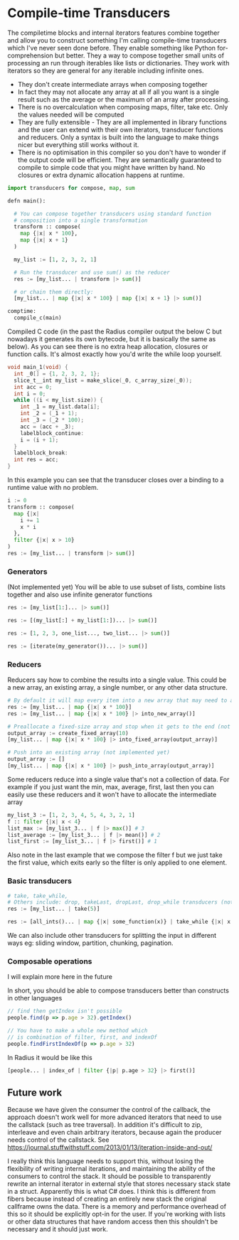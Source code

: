 # Compile-time Transducers

The compiletime blocks and internal iterators features combine together and allow you to construct something I'm calling compile-time transducers which I've never seen done before. They enable something like Python for-comprehension but better. They a way to compose together small units of processing an run through iterables like lists or dictionaries. They work with iterators so they are general for any iterable including infinite ones.

* They don't create intermediate arrays when composing together
* In fact they may not allocate any array at all if all you want is a single result such as the average or the maximum of an array after processing.
* There is no overcalculation when composing maps, filter, take etc. Only the values needed will be computed
* They are fully extensible - They are all implemented in library functions and the user can extend with their own iterators, transducer functions and reducers. Only a syntax is built into the language to make things nicer but everything still works without it.
* There is no optimisation in this compiler so you don't have to wonder if the output code will be efficient. They are semantically guaranteed to compile to simple code that you might have written by hand. No closures or extra dynamic allocation happens at runtime.

```python
import transducers for compose, map, sum

defn main():

  # You can compose together transducers using standard function
  # composition into a single transformation
  transform :: compose(
    map {|x| x * 100},
    map {|x| x + 1}
  )

  my_list := [1, 2, 3, 2, 1]

  # Run the transducer and use sum() as the reducer
  res := [my_list... | transform |> sum()]

  # or chain them directly:
  [my_list... | map {|x| x * 100} | map {|x| x + 1} |> sum()]

comptime:
  compile_c(main)

```

Compiled C code (in the past the Radius compiler output the below C but nowadays it generates its own bytecode, but it is basically the same as below). As you can see there is no extra heap allocation, closures or function calls. It's almost exactly how you'd write the while loop yourself.

```c
void main_1(void) {
  int _0[] = {1, 2, 3, 2, 1};
  slice_t__int my_list = make_slice(_0, c_array_size(_0));
  int acc = 0;
  int i = 0;
  while ((i < my_list.size)) {
    int _1 = my_list.data[i];
    int _2 = (_1 + 1);
    int _3 = (_2 * 100);
    acc = (acc + _3);
    labelblock_continue:
    i = (i + 1);
  }
  labelblock_break:
  int res = acc;
}

```

In this example you can see that the transducer closes over a binding to a runtime value with no problem.
```python
i := 0
transform :: compose(
  map {|x|
    i += 1
    x * i
  },
  filter {|x| x > 10}
)
res := [my_list... | transform |> sum()]
```

### Generators

(Not implemented yet) You will be able to use subset of lists, combine lists together and also use infinite generator functions
```python
res := [my_list[1:]... |> sum()]

res := [(my_list[:] + my_list[1:])... |> sum()]

res := [1, 2, 3, one_list..., two_list... |> sum()]

res := [iterate(my_generator())... |> sum()]
```

### Reducers

Reducers say how to combine the results into a single value. This could be a new array, an existing array, a single number, or any other data structure.

```python
# By default it will map every item into a new array that may need to allocate. But you can change it to write each item into a new fixed size array, or a growable array
res := [my_list... | map {|x| x * 100}]
res := [my_list... | map {|x| x * 100} |> into_new_array()]

# Preallocate a fixed-size array and stop when it gets to the end (not implemented yet)
output_array := create_fixed_array(10)
[my_list... | map {|x| x * 100} |> into_fixed_array(output_array)]

# Push into an existing array (not implemented yet)
output_array := []
[my_list... | map {|x| x * 100} |> push_into_array(output_array)]
```

Some reducers reduce into a single value that's not a collection of data. For example if you just want the min, max, average, first, last then you can easily use these reducers and it won't have to allocate the intermediate array

```python
my_list_3 := [1, 2, 3, 4, 5, 4, 3, 2, 1]
f :: filter {|x| x < 4}
list_max := [my_list_3... | f |> max()] # 3
list_average := [my_list_3... | f |> mean()] # 2
list_first := [my_list_3... | f |> first()] # 1
```

Also note in the last example that we compose the filter f but we just take the first value, which exits early so the filter is only applied to one element.

### Basic transducers

```python
# take, take_while, 
# Others include: drop, takeLast, dropLast, drop_while transducers (not implemented yet)
res := [my_list... | take(5)]

res := [all_ints()... | map {|x| some_function(x)} | take_while {|x| x < 1000}]
```

We can also include other transducers for splitting the input in different ways eg: sliding window, partition, chunking, pagination.

### Composable operations

I will explain more here in the future

In short, you should be able to compose transducers better than constructs in other languages

```javascript
// find then getIndex isn't possible
people.find(p => p.age > 32).getIndex()

// You have to make a whole new method which
// is combination of filter, first, and indexOf
people.findFirstIndexOf(p => p.age > 32)
```

In Radius it would be like this
```python
[people... | index_of | filter {|p| p.age > 32} |> first()]
```

## Future work

Because we have given the consumer the control of the callback, the approach doesn't work well for more advanced iterators that need to use the callstack (such as tree traversal). In addition it's difficult to zip, interleave and even chain arbitrary iterators, because again the producer needs control of the callstack. See https://journal.stuffwithstuff.com/2013/01/13/iteration-inside-and-out/

I really think this language needs to support this, without losing the flexibility of writing internal iterations, and maintaining the ability of the consumers to control the stack. It should be possible to transparently rewrite an internal iterator in external style that stores necessary stack state in a struct. Apparently this is what C# does. I think this is different from fibers because instead of creating an entirely new stack the original callframe owns the data. There is a memory and performance overhead of this so it should be explicitly opt-in for the user. If you're working with lists or other data structures that have random access then this shouldn't be necessary and it should just work.